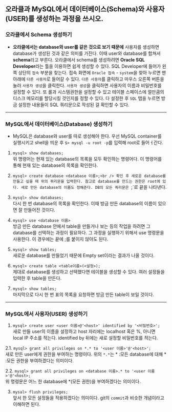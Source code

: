 ## 오라클과 MySQL에서 데이터베이스(Schema)와 사용자(USER)를 생성하는 과정을 쓰시오.

### 오라클에서 Schema 생성하기

+ **오라클에서는 database와 user를 같은 것으로 보기 때문에** 사용자를 생성하면 database가 생성된 것과 같은 의미를 가진다. 이때 user와 database를 합쳐서 **schema**라고 부른다. 오라클에서 schema를 생성하려면 **Oracle SQL Developer**라는 툴을 이용하면 쉽게 생성할 수 있다. SQL Developer에 들어가 왼쪽 상단의 `접속` 부분을 찾는다. 접속 화면에 `Oracle 접속` - `system`을 찾아 누르면 맨 아래에 `다른 사용자`로 들어갈 수 있다. `다른 사용자`를 클릭하고 마우스 오른쪽 버튼을 눌러 `사용자 생성`을 클릭한다. `사용자 생성`을 클릭하면 사용자의 이름과 비밀번호를 설정할 수 있다. 또 롤과 시스템권한을 설정할 수 있고 테이블 스페이스에 얼만큼의 디스크 메모리를 할당시킬 것인지를 정할 수 있다. 다 설정한 후 `SQL` 탭을 누르면 방금 설정한 내용들이 SQL 쿼리문으로 작성된 걸 확인할 수 있다.

- - - - - - - - - - - - - - - - - - - - - - - - - - - - - - - - - - - - - - - - - - - - - - - - - - - 

### MySQL에서 데이터베이스(Database) 생성하기

+ MySQL은 database와 user를 따로 생성해야 한다. 우선 MySQL container를 실행시키고 shell을 띄운 후 `$> mysql -u root -p`를 입력해 root로 들어ㅓ간다.

1. `mysql> show databases;`<br />
  위 명령어는 현재 있는 database의 목록을 모두 확인하는 명령어다. 이 명령어를 통해 현재 있는 database의 목록을 확인한다.<br />
  
2. `mysql> create database <database 이름>;<br />
  확인 후 새로운 database를 만들고 싶을 때 위의 쿼리문을 입력한다. 참고로 database를 만드는 권한은 root에 있다. 새로 만든 database의 이름도 정해준다. DB의 모든 쿼리문은 `;`로 끝을 나타낸다.<br />
  
3. `mysql> show databases;`<br />
  다시 한 번 database의 목록을 확인한다. 이때 방금 만든 database의 이름이 있으면 잘 만들어진 것이다.<br />
  
4. `mysql> use <database 이름>`<br />
  방금 만든 database 안에서 table을 만들거나 보는 등의 작업을 하려면 그 database를 선택하는 과정이 필요하다. 그 과정을 실행하기 위해서 use 명령문을 사용한다. 이 경우에는 끝에 ;를 붙이지 않아도 된다.<br />
  
5. `mysql> show tables;`<br />
  새로운 database를 만들었기 때문에 Empty set이라는 결과가 나올 것이다.<br />
  
6. `mysql> create table <table이름>(<설정>);`<br />
  제대로 database를 생성하고 선택했다면 테이블을 생성할 수 있다. 여러 설정들을 입력한 후 table을 만든다.<br />
  
7. `mysql> show tables;` <br />
  마지막으로 다시 한 번 표의 목록을 요청하면 방금 만든 table이 보일 것이다.<br />
- - - - - - - - - - - - - - - - - - - - - - - - - - - - - - - - - - - - - - - - - - - - - - - - - - - 

### MySQL에서 사용자(USER) 생성하기

1. `mysql> create user <user 이름>@'<host>' identified by '<비밀번호>';`<br />
  새로 만들 user의 이름을 설정하고 host 자리에는 localhost 혹은 %, 아니면 local IP 주소를 적는다. identified by 뒤에는 새로 설정할 비밀번호를 적는다.<br />
  
2.1. `mysql> grant all privileges on *.* to '<user 이름>'@'<host>';`<br />
  새로 만든 user에게 권한을 부여하는 명령이다. 위의 `*.*`는 * :모든 database에 대해 * :모든 권한을 부여하겠다는 의미이다. <br />
  
2.2. `mysql> grant all privileges on <database 이름>.* to '<user 이름>'@'<host>;`<br />
  위 명령문은 어느 한 database에 *(모든 권한)을 부여하겠다는 의미이다.<br />
  
3. `mysal> flush privileges;`<br />
  앞서 한 모든 설정들을 적용하겠다는 의미이다. git의 `commit`과 비슷한 개념이라고 이해하면 된다.<br />
